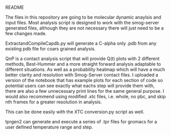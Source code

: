 README

The files in this repository are going to be molecular dynamic anaylsis and input files. 
Most analysis script is designed to work with the smog-server generated files, although they are not necessary there will just need to be a few 
changes made. 


ExtractandCompileCapdb.py will generate a C-alpha only .pdb from any existing pdb file for coars grained analysis. 

QnP is a contact analysis script that will provide Q(t) plots with 2 different methods, Best-Hummer and a more straight forward analysis 
adaptable to different situations. 
As well as a probability heatmap which will have a much better clarity and resolution with Smog-Server contact files. I uploaded a version of the notebook that has example plots for each section of
code so potential users can see exactly what eachs step will provide them with, there are also a few unnecessary print lines for the same general purpose. I would also recommend using modified .xtc files, 
i.e. whole, no pbc, and skip nth frames for a greater resolution in analysis. 

This can be done easily with the XTC conversion.py script as well. 

tprgen2 can generate and execute a series of .tpr files for gromacs for a user defined temperature range and step. 
